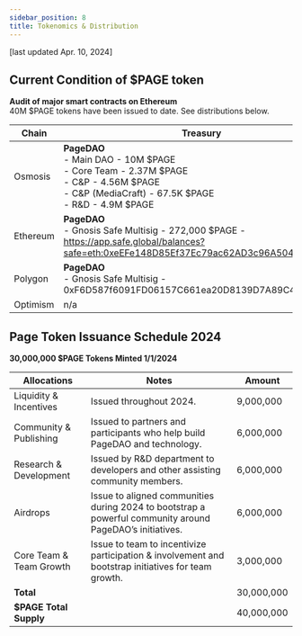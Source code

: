```yaml
---
sidebar_position: 8
title: Tokenomics & Distribution
---
```

[last updated Apr. 10, 2024]
## Current Condition of $PAGE token

**Audit of major smart contracts on Ethereum**<br> 
40M $PAGE tokens have been issued to date. See distributions below.

| Chain        | Treasury                                                                                                                                            | Liquidity Pools                                                                                               |
|--------------|-----------------------------------------------------------------------------------------------------------------------------------------------------|---------------------------------------------------------------------------------------------------------------|
| Osmosis  | **PageDAO**<br>- Main DAO - 10M $PAGE<br>- Core Team - 2.37M $PAGE<br>- C&P - 4.56M $PAGE<br>- C&P (MediaCraft) - 67.5K $PAGE<br>- R&D - 4.9M $PAGE | - $PAGE/$OSMO - Pool 1344 - https://app.osmosis.zone/pool/1344                                                |
| Ethereum | **PageDAO**<br>- Gnosis Safe Multisig - 272,000 $PAGE - https://app.safe.global/balances?safe=eth:0xeEFe148D85Ef37Ec79ac62AD3c96A50411770a25        | - Uniswap v2 Pool - https://app.uniswap.org/explore/pools/ethereum/0x9a25d21e204f10177738edb0C3345BD88478AaA2 |
| Polygon  | **PageDAO**<br>- Gnosis Safe Multisig - 0xF6D587f6091FD06157C661ea20D8139D7A89C46D                                                                  | - SushiSwap - https://www.sushi.com/pool/137:0xf48D6955569622a8F3886eBEc8EA2c60b37e5eF5                       |
| Optimism | n/a                                                                                                                                                 | - $PAGE/$ETH: 0x4a7b5da61326a6379179b40d00f57e5bbdc962c2                                                      |



## Page Token Issuance Schedule 2024

**30,000,000 $PAGE Tokens Minted 1/1/2024**

| **Allocations**         | **Notes**                                                                                                | **Amount** |
|-------------------------|----------------------------------------------------------------------------------------------------------|------------|
| Liquidity & Incentives  | Issued throughout 2024.                                                                                  | 9,000,000  |
| Community & Publishing  | Issued to partners and participants who help build PageDAO and technology.                               | 6,000,000  |
| Research & Development  | Issued by R&D department to developers and other assisting community members.                            | 6,000,000  |
| Airdrops                | Issue to aligned communities during 2024 to bootstrap a powerful community around PageDAO’s initiatives. | 6,000,000  |
| Core Team & Team Growth | Issue to team to incentivize participation & involvement and bootstrap initiatives for team growth.      | 3,000,000  |
| **Total**               |                                                                                                          | 30,000,000 |
| **$PAGE Total Supply**  |                                                                                                          | 40,000,000 |

